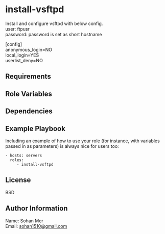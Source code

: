 install-vsftpd
=========

Install and configure vsftpd with below config. <br />
user: ftpusr <br />
password: password is set as short hostname <br />

[config] <br />
anonymous_login=NO <br />
local_login=YES <br />
userlist_deny=NO <br />

Requirements
------------


Role Variables
--------------


Dependencies
------------


Example Playbook
----------------

Including an example of how to use your role (for instance, with variables passed in as parameters) is always nice for users too:

    - hosts: servers
      roles:
         - install-vsftpd

License
-------

BSD

Author Information
------------------
Name: Sohan Mer <br />
Email: sohan1510@gmail.com <br />
